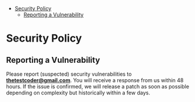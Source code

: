 - [Security Policy](#security-policy)
    - [Reporting a Vulnerability](#reporting-a-vulnerability)

# Security Policy

## Reporting a Vulnerability

Please report (suspected) security vulnerabilities to
**[thetestcoder@gmail.com](mailto:thetestcoder@gmail.com)**. You will receive a response from us within 48 hours. If the
issue is confirmed, we will release a patch as soon as possible depending on complexity but historically within a few
days.
